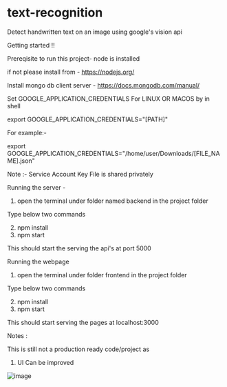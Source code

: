 # text-recognition

Detect handwritten text on an image using google's vision api

Getting started !!

Prereqisite to run this project- node is installed

if not please install from - https://nodejs.org/

Install mongo db client server - https://docs.mongodb.com/manual/

Set GOOGLE_APPLICATION_CREDENTIALS For LINUX OR MACOS by in shell 

export GOOGLE_APPLICATION_CREDENTIALS="[PATH]"

For example:-

export GOOGLE_APPLICATION_CREDENTIALS="/home/user/Downloads/[FILE_NAME].json"

Note :- Service Account Key File is shared privately 

Running the server - 

1. open the terminal under folder named backend in the project folder

Type below two commands 

2. npm install 
3. npm start 


This should start the serving the api's at port 5000


Running the webpage

1. open the terminal under folder frontend in the project folder

Type below two commands 

2. npm install 
3. npm start 


This should start serving the pages at localhost:3000


Notes :
 
This is still not a production ready code/project as 

1. UI Can be improved 

![image](https://user-images.githubusercontent.com/27787096/69495350-17a54800-0eec-11ea-87c0-e0716c0c8ba2.png)






